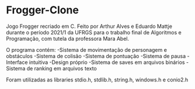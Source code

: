 # Frogger-Clone
Jogo Frogger recriado em C.
Feito por Arthur Alves e Eduardo Mattje durante o período 2021/1 da UFRGS para o trabalho final de Algoritmos e Programação, com tutela da professora Mara Abel.

O programa contém:
-Sistema de movimentação de personagem e obstáculos
-Sistema de colisão
-Sistema de pontuação
-Sistema de pausa
-Interface intuitiva
-Design próprio
-Sistema de saves em arquivos binários
-Sistema de ranking em arquivos texto

Foram utilizadas as libraries stdio.h, stdlib.h, string.h, windows.h e conio2.h
